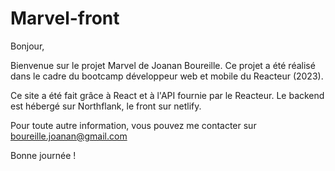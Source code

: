 # Marvel-front

Bonjour,

Bienvenue sur le projet Marvel de Joanan Boureille.
Ce projet a été réalisé dans le cadre du bootcamp développeur web et mobile du Reacteur (2023).

Ce site a été fait grâce à React et à l'API fournie par le Reacteur. Le backend est hébergé sur Northflank, le front sur netlify.

Pour toute autre information, vous pouvez me contacter sur boureille.joanan@gmail.com

Bonne journée !
